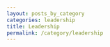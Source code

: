 ```yaml
---
layout: posts_by_category
categories: leadership
title: Leadership
permalink: /category/leadership
---
```

